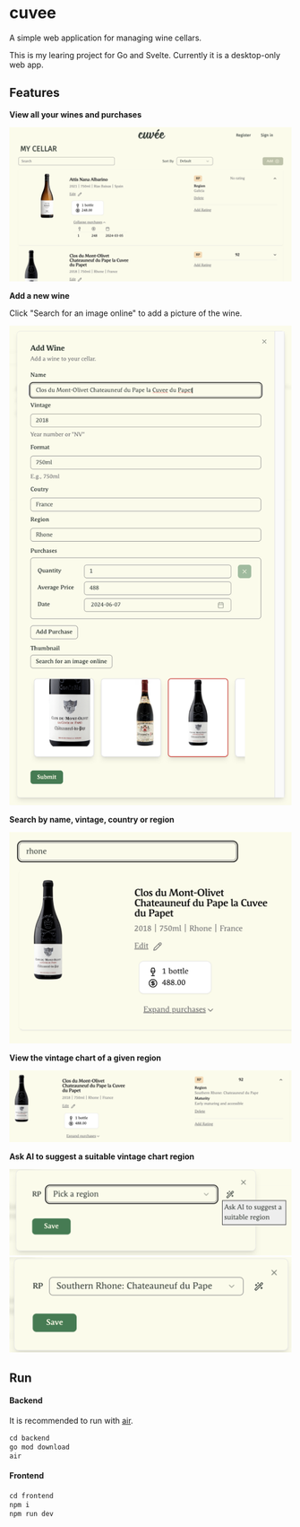# cuvee

A simple web application for managing wine cellars.

This is my learing project for Go and Svelte. Currently it is a desktop-only web app.

## Features

<b>View all your wines and purchases</b>

![](assets/cellar.png)

<b>Add a new wine</b>

Click "Search for an image online" to add a picture of the wine.

![](assets/add_wine.png)

<b>Search by name, vintage, country or region</b>

![](assets/search.png)

<b>View the vintage chart of a given region</b>

![](assets/with_rating.png)

<b>Ask AI to suggest a suitable vintage chart region</b>

![](assets/add_region.png)
![](assets/suggested_region.png)

## Run

#### Backend

It is recommended to run with [air](https://github.com/air-verse/air).

```shell
cd backend
go mod download
air
```

#### Frontend

```shell
cd frontend
npm i
npm run dev
```
